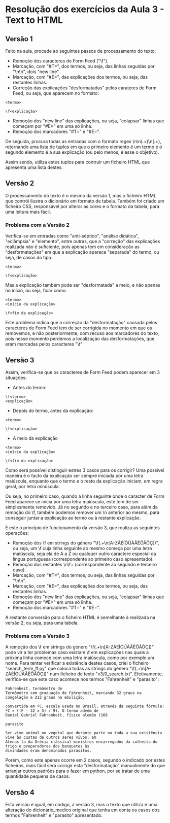 # Resolução dos exercícios da Aula 3 - Text to HTML

## Versão 1
Feito na aula, procede ao seguintes passos de processamento do texto:
- Remoção dos caracteres de Form Feed ("\f").
- Marcação, com "#T=", dos termos, ou seja, das linhas seguidas por "\n\n", dois "new line".
- Marcação, com "#E=", das explicações dos termos, ou seja, das restantes linhas.
- Correção das explicações "desformatadas" pelos carateres de Form Feed, ou seja, que aparecem no formato:
```
<termo>

\f<explicação>
```
- Remoção dos "new line" das explicações, ou seja, "colapsar" linhas que começam por "#E=" em uma só linha.
- Remoção dos marcadores "#T=" e "#E=".

De seguida, procura todas as entradas com o formato regex \n\n(.+)\n(.+), retornando uma lista de tuplos em que o primeiro elemento é um termo e o segundo elemento é a sua explicação (ou pelo menos, é esse o objetivo).

Assim sendo, utiliza estes tuplos para contruir um ficheiro HTML que apresenta uma lista destes.

## Versão 2
O processamento do texto é o mesmo da versão 1, mas o ficheiro HTML que contrói ilustra o dicionário em formato de tabela. Também foi criado um ficheiro CSS, responsável por alterar as cores e o formato da tabela, para uma leitura mais fácil.

### Problema com a Versão 2
Verifica-se em entradas como "anti-séptico", "análise didática", "eclâmpsia" e "elemento", entre outras, que a "correção" das explicações realizada não é suficiente, pois apenas tem em consideração as "desformatações" em que a explicação aparece "separada" do termo, ou seja, de casos do tipo:
```
<termo>

\f<explicação>
```
Mas a explicação também pode ser "desformatada" a meio, e não apenas no início, ou seja, ficar como:
```
<termo>
<início da explicação>

\f<fim da explicação>
```
Este problema indica que a correção da "desformatação" causada pelos caracteres de Form Feed tem de ser corrigida no momento em que os removemos, e não posteriormente, com recuso aos marcadores do texto, pois nesse momento perdemos a localização das desformatações, que eram marcadas pelos caracteres "\f".

## Versão 3
Assim, verifica-se que os caracteres de Form Feed podem aparecer em 3 situações:
- Antes do termo:
```
\f<termo>
<explicação>
```
- Depois do termo, antes da explicação:
```
<termo>

\f<explicação>
```
- A meio da explicação

```
<termo>
<início da explicação>

\f<fim da explicação>
```

Como será possível distinguir estres 3 casos para os corrigir? Uma possível maneira é o facto da explicação ser sempre iniciada por uma letra maiúscula, enquanto que o termo e o resto da explicação iniciam, em regra geral, por letra minúscula.

Ou seja, no primeiro caso, quando a linha seguinte onde o caracter de Form Feed aparece se inicia por uma letra maiúscula, este tem de ser simplesmente removido. Já no segundo e no terceiro caso, para além da remoção do \f, também podemos remover um \n anterior ao mesmo, para conseguir juntar a explicação ao termo ou à restante explicação.

É este o princípio de funcionamento da versão 3, que realiza as seguintes operações:
- Remoção dos \f em strings do género "\f(.+\n[A-ZÁÉÍÓÚÀÂÊÔÃÕÇ])", ou seja, um \f cuja linha seguinte ao mesmo começa por uma letra maiúscula, seja ela de A a Z ou qualquer outro caractere especial da língua portuguesa (correspondente ao primeiro caso apresentado).
- Remoção dos restantes \n\f+ (correspondente ao segundo e terceiro caso).
- Marcação, com "#T=", dos termos, ou seja, das linhas seguidas por "\n\n".
- Marcação, com "#E=", das explicações dos termos, ou seja, das restantes linhas.
- Remoção dos "new line" das explicações, ou seja, "colapsar" linhas que começam por "#E=" em uma só linha.
- Remoção dos marcadores "#T=" e "#E=".

A restante conversão para o ficheiro HTML é semelhante à realizada na versão 2, ou seja, para uma tabela.

### Problema com a Versão 3
A remoção dos \f em strings do género "\f(.+\n[A-ZÁÉÍÓÚÀÂÊÔÃÕÇ])" pode vir a ter problemas caso existam \f em explicações nas quais a próxima linha comece com uma letra maiúscula, como por exemplo um nome. Para tentar verificar a existência destes casos, criei o ficheiro "search_term_ff.py" que coloca todas as strings do género "\f(.+\n[A-ZÁÉÍÓÚÀÂÊÔÃÕÇ])" num ficheiro de texto "v3/0_search.txt". Efetivamente, verifica-se que este caso acontece nos termos "Fahrenheit" e "parasito":
```
Fahrenheit, termômetro de
Termômetro com graduação de Fahrenheit, marcando 32 graus na congelação e 212 graus na ebulição,

convertida em ºC, escala usada no Brasil, através da seguinte fórmula: ºC = ((F - 32 x 5) / 9). O termo advém de
Daniel Gabriel Fahrenheit, físico alemão (168
```
```
parasito

Ser vivo animal ou vegetal que durante parte ou toda a sua existência vive às custas de outros seres vivos; em
Atenas (a da Grécia clássica) ministros encarregados da colheita do trigo e preparadores dos banquetes às
divindades eram denominados parasitos.
```
Porém, como este apenas ocorre em 2 casos, segundo o indicado por estes ficheiros, mais fácil será corrigir esta "desformatação" manualmente do que arranjar outros padrões para o fazer em python, por se tratar de uma quantidade pequena de casos.

## Versão 4
Esta versão é igual, em código, à versão 3, mas o texto que utiliza é uma alteração do dicionário_medico original que tenha em conta os casos dos termos "Fahrenheit" e "parasito" apresentado.